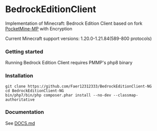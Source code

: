 # BedrockEditionClient
Implementation of Minecraft: Bedrock Edition Client based on fork [PocketMine-MP](https://github.com/NetherGamesMC/PocketMine-MP) with Encryption

Current Minecraft support versions: 1.20.0-1.21.84(589-800 protocols)

### Getting started
Running Bedrock Edition Client requires PMMP's php8 binary

### Installation
```
git clone https://github.com/Faer12312333/BedrockEditionClient-NG
cd BedrockEditionClient-NG
bin/php7/bin/php composer.phar install --no-dev --classmap-authoritative
```


### Documentation
 See [DOCS.md](https://github.com/Faer12312333/BedrockEditionClient-NG/blob/master/DOCS.md)

